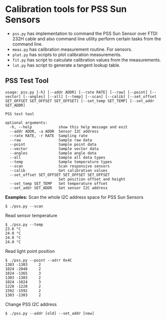 # Calibration tools for PSS Sun Sensors

- `pss.py` has implementation to command the PSS Sun Sensor over FTDI 232H cable
   and also command line utility perform certain tasks from the command line.
- `meas.py` has calibration measurement routine. For sensors.
- `plot.py` has scripts to plot calibration measurements.
- `fit.py` has script to calculate calibration values from the measurements.
- `lut.py` has script to generate a tangent lookup table.


## PSS Test Tool

```
usage: pss.py [-h] [--addr ADDR] [--rate RATE] [--raw] [--point] [--vector] [--angles] [--all] [--temp] [--scan] [--calib] [--set_offset SET_OFFSET SET_OFFSET SET_OFFSET] [--set_temp SET_TEMP] [--set_addr SET_ADDR]

PSS test tool

optional arguments:
  -h, --help            show this help message and exit
  --addr ADDR, -a ADDR  Sensor I2C address
  --rate RATE, -r RATE  Sampling rate
  --raw                 Sample raw data
  --point               Sample point data
  --vector              Sample vector data
  --angles              Sample angle data
  --all                 Sample all data types
  --temp                Sample temperature types
  --scan                Scan responsive sensors
  --calib               Get calibration values
  --set_offset SET_OFFSET SET_OFFSET SET_OFFSET
                        Set position offset and height
  --set_temp SET_TEMP   Set temperature offset
  --set_addr SET_ADDR   Set sensor I2C address
```

**Examples:**
Scan the whole I2C address space for PSS Sun Sensors
```
$ ./pss.py --scan
```

Read sensor temperature
```
$ ./pss.py --temp
23.6 °C
24.0 °C
24.0 °C
24.0 °C
```

Read light point position
```
$ ./pss.py --point --adrr 0x4C
1303 -1303     2
1024 -2048     2
1024 -1365     3
1303 -1303     2
1024 -1024     3
1228 -1228     2
1592 -1592     2
1303 -1303     2
```

Change PSS I2C address
```
$ ./pss.py --addr [old] --set_addr [new]
```

